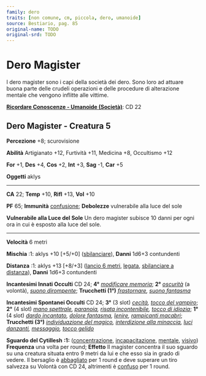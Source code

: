 ```yaml
---
family: dero
traits: [non comune, cm, piccola, dero, umanoide]
source: Bestiario, pag. 85
original-name: TODO
original-srd: TODO
---
```


# Dero Magister

I dero magister sono i capi della società dei dero. Sono loro ad attuare buona
parte delle crudeli operazioni e delle procedure di alterazione mentale che
vengono inflitte alle vittime.

**[Ricordare Conoscenze - Umanoide (Società)](/azioni/ricordare-conoscenze)**:
CD 22

## Dero Magister - Creatura 5

**Percezione** +8; scurovisione

**Abilità** Artigianato +12, Furtività +11, Medicina +8, Occultismo +12

**For** +1, **Des** +4, **Cos** +2, **Int** +3, **Sag** -1, **Car** +5

**Oggetti** aklys

---

**CA** 22; **Temp** +10, **Rifl** +13, **Vol** +10

**PF** 65; **Immunità** [confusione](/condizioni/confuso); **Debolezze**
vulnerabile alla luce del sole

**Vulnerabile alla Luce del Sole** Un dero magister subisce 10 danni per ogni
ora in cui è esposto alla luce del sole.

---

**Velocità** 6 metri

**Mischia** :1: aklys +10 \[+5/+0] ([sbilanciare](/tratti/sbilanciare)),
**Danni** 1d6+3 contundenti

**Distanza** :1: aklys +13 \[+8/+3] ([lancio 6 metri](/tratti/lancio),
[legata](/tratti/legata),
[sbilanciare a distanza](/tratti/sbilanciare-a-distanza)), **Danni** 1d6+3
contundenti

**Incantesimi Innati Occulti** CD 24; **4°**
_[modificare memoria](/incantesimi/modificare-memoria)_; **2°**
_[oscurità](/incantesimi/oscurita)_ (a volontà),
_[suono dirompente](/incantesimi/suono-dirompente)_; **Trucchetti (1°)**
_[frastornare](/incantesimi/frastornare),
[suono fantasma](/incantesimi/suono-fantasma)_

**Incantesimi Spontanei Occulti** CD 24; **3°** (3 slot)
_[cecità](/incantesimi/cecita),
[tocco del vampiro](/incantesimi/tocco-del-vampiro)_; **2°** (4 slot)
_[mano spettrale](/incantesimi/mano-spettrale),
[paranoia](/incantesimi/paranoia),
[risata incontenibile](/incantesimi/risata-incontenibile),
[tocco di idiozia](/incantesimi/tocco-di-idiozia)_; **1°** (4 slot)
_[dardo incantato](/incantesimi/dardo-incantato),
[dolore fantasma](/incantesimi/dolore-fantasma), [lenire](/incantesimi/lenire),
[rampicanti macabri](/incantesimi/rampicanti-macabri)_; **Trucchetti (3°)**
_[individuazione del magico](/incantesimi/individuazione-del-magico),
[interdizione alla minaccia](/incantesimi/interdizione-alla-minaccia),
[luci danzanti](/incantesimi/luci-danzanti),
[messaggio](/incantesimi/messaggio), [tocco gelido](/incantesimi/tocco-gelido)_

**Sguardo del Cytillesh** **:1:** ([concentrazione](/tratti/concentrazione),
[incapacitazione](/tratti/incapacitazione), [mentale](/tratti/mentale),
[visivo](/tratti/visivo)) **Frequenza** una volta per round; **Effetto** Il
magister concentra il suo sguardo su una creatura situata entro 9 metri da lui e
che esso sia in grado di vedere. Il bersaglio è
[abbagliato](/condizioni/abbagliato) per 1 round e deve superare un tiro
salvezza su Volontà con CD 24, altrimenti è [confuso](/condizioni/confuso) per 1
round.
